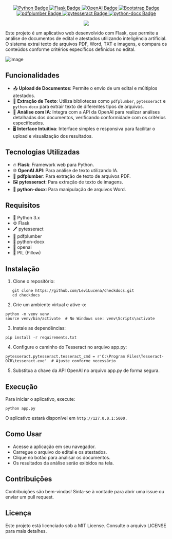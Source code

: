 <p align="center">
  <a href="https://www.python.org/">
    <img src="https://img.shields.io/badge/-Python-3776AB?style=flat-square&logo=python&logoColor=white" alt="Python Badge" />
  </a>
  <a href="https://flask.palletsprojects.com/en/2.3.x/">
    <img src="https://img.shields.io/badge/-Flask-000000?style=flat-square&logo=flask&logoColor=white" alt="Flask Badge" />
  </a>
  <a href="https://openai.com/">
    <img src="https://img.shields.io/badge/-OpenAI-000000?style=flat-square&logo=openai&logoColor=white" alt="OpenAI Badge" />
  </a>
  <a href="https://getbootstrap.com/">
    <img src="https://img.shields.io/badge/-Bootstrap-563D7C?style=flat-square&logo=bootstrap&logoColor=white" alt="Bootstrap Badge" />
  </a>
  <a href="https://pdfplumber.readthedocs.io/en/latest/">
    <img src="https://img.shields.io/badge/-pdfplumber-000000?style=flat-square&logo=python&logoColor=white" alt="pdfplumber Badge" />
  </a>
  <a href="https://pytesseract.readthedocs.io/en/latest/">
    <img src="https://img.shields.io/badge/-pytesseract-000000?style=flat-square&logo=python&logoColor=white" alt="pytesseract Badge" />
  </a>
  <a href="https://python-docx.readthedocs.io/en/latest/">
  <img src="https://img.shields.io/badge/-python--docx-3776AB?style=flat-square&logo=python&logoColor=white" alt="python-docx Badge" />
  </a>
</p>
<p align="center">
  <img src="https://github.com/user-attachments/assets/306c0712-60dc-4d10-98ea-1608c8accc9f">
</p>

Este projeto é um aplicativo web desenvolvido com Flask, que permite a análise de documentos de edital e atestados utilizando inteligência artificial. O sistema extrai texto de arquivos PDF, Word, TXT e imagens, e compara os conteúdos conforme critérios específicos definidos no edital.

![image](https://github.com/user-attachments/assets/64871cc7-b6e6-4c35-8c3b-d1ea58e79b3d)

## Funcionalidades

- 📤 **Upload de Documentos**: Permite o envio de um edital e múltiplos atestados.
- 📝 **Extração de Texto**: Utiliza bibliotecas como `pdfplumber`, `pytesseract` e `python-docx` para extrair texto de diferentes tipos de arquivos.
- 🤖 **Análise com IA**: Integra com a API da OpenAI para realizar análises detalhadas dos documentos, verificando conformidade com os critérios especificados.
- 🖥️ **Interface Intuitiva**: Interface simples e responsiva para facilitar o upload e visualização dos resultados.

## Tecnologias Utilizadas

- 🔥 **Flask**: Framework web para Python.
- 🌐 **OpenAI API**: Para análise de texto utilizando IA.
- 📄 **pdfplumber**: Para extração de texto de arquivos PDF.
- 🖼️ **pytesseract**: Para extração de texto de imagens.
- 📑 **python-docx**: Para manipulação de arquivos Word.

## Requisitos

- 🐍 Python 3.x
- ⚙️ Flask
- 🖊️ pytesseract
- 📖 pdfplumber
- 📃 python-docx
- 🔑 openai
- 📸 PIL (Pillow)

## Instalação

1. Clone o repositório:
```
   git clone https://github.com/LeviLucena/checkdocs.git
   cd checkdocs
 ```

2. Crie um ambiente virtual e ative-o:
```
python -m venv venv
source venv/bin/activate  # No Windows use: venv\Scripts\activate
 ```
3. Instale as dependências:
```
pip install -r requirements.txt
 ```
4. Configure o caminho do Tesseract no arquivo app.py:
```
pytesseract.pytesseract.tesseract_cmd = r'C:\Program Files\Tesseract-OCR\tesseract.exe'  # Ajuste conforme necessário
```
5. Substitua a chave da API OpenAI no arquivo app.py de forma segura.

## Execução
Para iniciar o aplicativo, execute:
```
python app.py
```

O aplicativo estará disponível em ```http://127.0.0.1:5000.```

## Como Usar
- Acesse a aplicação em seu navegador.
- Carregue o arquivo do edital e os atestados.
- Clique no botão para analisar os documentos.
- Os resultados da análise serão exibidos na tela.

## Contribuições
Contribuições são bem-vindas! Sinta-se à vontade para abrir uma issue ou enviar um pull request.

## Licença
Este projeto está licenciado sob a MIT License. Consulte o arquivo LICENSE para mais detalhes.
